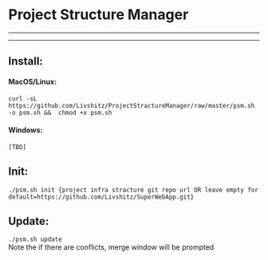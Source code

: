 # Project Structure Manager

---

---

## Install:
#### MacOS/Linux:
``` curl -sL https://github.com/Livshitz/ProjectStractureManager/raw/master/psm.sh -o psm.sh &&  chmod +x psm.sh ```

#### Windows:
``` [TBD] ```

## Init:
``` ./psm.sh init {project infra stracture git repo url OR leave empty for default=https://github.com/Livshitz/SuperWebApp.git} ```

## Update:
``` ./psm.sh update ```  
Note the if there are conflicts, merge window will be prompted
